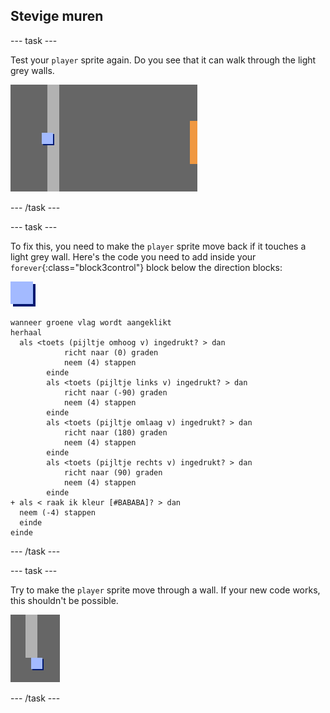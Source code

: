 ## Stevige muren

\--- task \---

Test your `player` sprite again. Do you see that it can walk through the light grey walls.

![screenshot](images/world-walls.png)

\--- /task \---

\--- task \---

To fix this, you need to make the `player` sprite move back if it touches a light grey wall. Here's the code you need to add inside your `forever`{:class="block3control"} block below the direction blocks:

![player](images/player.png)

```blocks3
wanneer groene vlag wordt aangeklikt
herhaal 
  als <toets (pijltje omhoog v) ingedrukt? > dan
            richt naar (0) graden
            neem (4) stappen
        einde
        als <toets (pijltje links v) ingedrukt? > dan
            richt naar (-90) graden
            neem (4) stappen
        einde
        als <toets (pijltje omlaag v) ingedrukt? > dan
            richt naar (180) graden
            neem (4) stappen
        einde
        als <toets (pijltje rechts v) ingedrukt? > dan
            richt naar (90) graden
            neem (4) stappen
        einde
+ als < raak ik kleur [#BABABA]? > dan 
  neem (-4) stappen
  einde
einde
```

\--- /task \---

\--- task \---

Try to make the `player` sprite move through a wall. If your new code works, this shouldn't be possible.

![screenshot](images/world-walls-test.png)

\--- /task \---